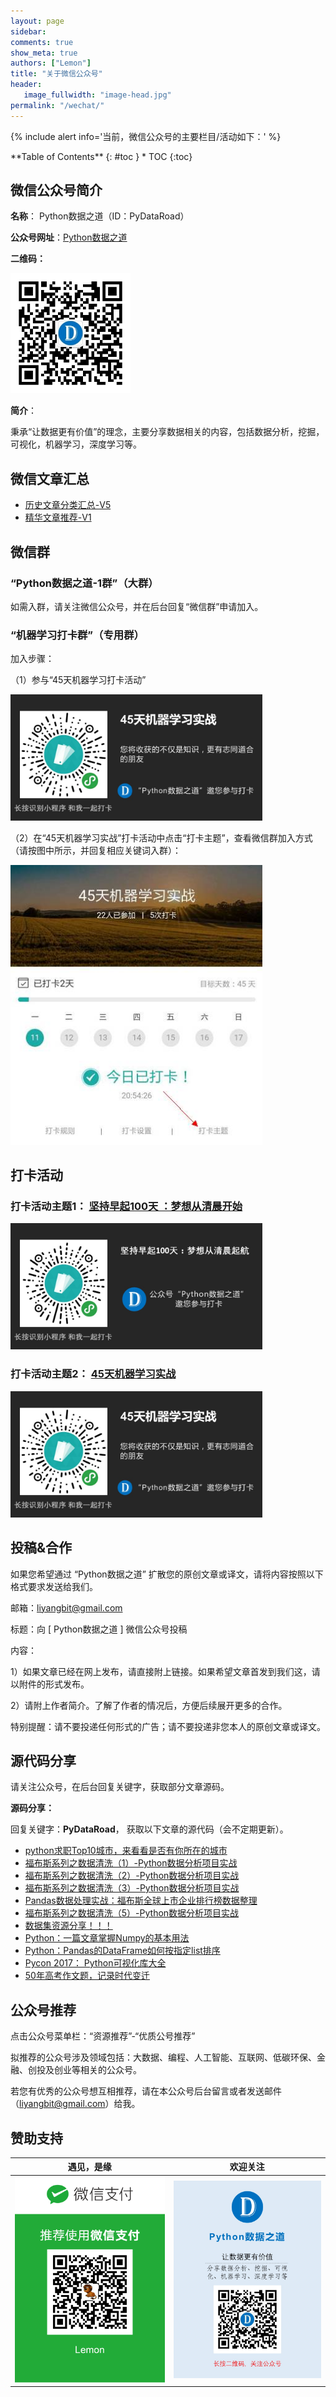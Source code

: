 ```yaml
---
layout: page
sidebar:
comments: true
show_meta: true
authors: ["Lemon"]
title: "关于微信公众号"
header:
   image_fullwidth: "image-head.jpg"
permalink: "/wechat/"
---
```


{% include alert info='当前，微信公众号的主要栏目/活动如下：' %}


<div class="panel radius" markdown="1">
**Table of Contents**
{: #toc }
*  TOC
{:toc}
</div>


## 微信公众号简介
**名称**： Python数据之道（ID：PyDataRoad）

**公众号网址**：[Python数据之道](http://weixin.sogou.com/weixin?type=1&s_from=input&query=%22python%E6%95%B0%E6%8D%AE%E4%B9%8B%E9%81%93%22&ie=utf8&_sug_=n&_sug_type_=&w=01019900&sut=7317&sst0=1508512668787&lkt=2%2C1508512663537%2C1508512667055)

**二维码：**

<img src="/images/qrcode.jpg" width="192">

<br>

**简介**：

秉承“让数据更有价值”的理念，主要分享数据相关的内容，包括数据分析，挖掘，可视化，机器学习，深度学习等。



## 微信文章汇总
* [历史文章分类汇总-V5](http://mp.weixin.qq.com/s?__biz=MzI2NjY5NzI0NA==&mid=2247484222&idx=1&sn=ce4832be3005a970e3e5afd50e3529a2&chksm=ea8b6c4dddfce55b529189af410ff29771a6ce09e3345fba2d4bcd6301d9c0886284e5423a36&scene=21#wechat_redirect)
* [精华文章推荐-V1](http://mp.weixin.qq.com/s?__biz=MzI2NjY5NzI0NA==&mid=2247484074&idx=1&sn=cb6174702fe8f495a37df8a74ef30ffe&chksm=ea8b6dd9ddfce4cffc0ea8aa1c3b5c51cf3623b2ae6b43ae7f7e0c5ab8a8db70d5f05f967eaf&scene=21#wechat_redirect)


## 微信群
### “Python数据之道-1群”（大群）
如需入群，请关注微信公众号，并在后台回复“微信群”申请加入。

### “机器学习打卡群”（专用群）

加入步骤：

（1）参与“45天机器学习打卡活动”

<img src="/images/daka45days.jpg" width="80%">

（2）在“45天机器学习实战”打卡活动中点击“打卡主题”，查看微信群加入方式（请按图中所示，并回复相应关键词入群）：

<img src="/images/dakazhuti.png" width="80%">


## 打卡活动

### 打卡活动主题1： [坚持早起100天 ：梦想从清晨开始](http://mp.weixin.qq.com/s?__biz=MzI2NjY5NzI0NA==&mid=2247484109&idx=1&sn=21e8c481c9f6d582d8d407d5676c210d&chksm=ea8b6dbeddfce4a87e7cf51e8b2ff5058b5bdc12d38032901e8f919c0daf9a4b19e45b3e9086&scene=21#wechat_redirect)

<img src="/images/daka100days.jpg" width="80%">


### 打卡活动主题2： [45天机器学习实战](http://mp.weixin.qq.com/s?__biz=MzI2NjY5NzI0NA==&mid=2247484153&idx=1&sn=6dfd58f809768ca136e018263ae0810b&chksm=ea8b6d8addfce49cddc53eb360c5d613321e59c55c3284819c3a2f5f28a014c56951379989e0&scene=21#wechat_redirect)

<img src="/images/daka45days.jpg" width="80%">


## 投稿&合作
如果您希望通过 “Python数据之道” 扩散您的原创文章或译文，请将内容按照以下格式要求发送给我们。


邮箱：liyangbit@gmail.com

标题：向 [ Python数据之道 ] 微信公众号投稿

内容：

1）如果文章已经在网上发布，请直接附上链接。如果希望文章首发到我们这，请以附件的形式发布。

2）请附上作者简介。了解了作者的情况后，方便后续展开更多的合作。


特别提醒：请不要投递任何形式的广告；请不要投递非您本人的原创文章或译文。

## 源代码分享

请关注公众号，在后台回复关键字，获取部分文章源码。

**源码分享：**

回复关键字：**PyDataRoad**， 获取以下文章的源代码（会不定期更新）。

- [python求职Top10城市，来看看是否有你所在的城市](http://mp.weixin.qq.com/s?__biz=MzI2NjY5NzI0NA==&mid=2247483767&idx=1&sn=26f1e8c43084f9e4859031d54148fe33&chksm=ea8b6e04ddfce7125d2463732557e1f4f4655271f745c83149adcf2feb0fbdecd9eb2566a110&scene=21#wechat_redirect)
- [福布斯系列之数据清洗（1）-Python数据分析项目实战](http://mp.weixin.qq.com/s?__biz=MzI2NjY5NzI0NA==&mid=2247484067&idx=1&sn=955df45c829b6f9d8092fda5234b5566&chksm=ea8b6dd0ddfce4c66bf1ec45122493f2a719aef4eafdede2ed34ca29d9565534bda7bd4a53ad&scene=21#wechat_redirect)
- [福布斯系列之数据清洗（2）-Python数据分析项目实战](http://mp.weixin.qq.com/s?__biz=MzI2NjY5NzI0NA==&mid=2247484080&idx=1&sn=6a61e4e57236a2ee96c494473cf87e36&chksm=ea8b6dc3ddfce4d5654421e7a501bf65dc131dcce33c4a7336d9e4928770725e79ef9e764954&scene=21#wechat_redirect)
- [福布斯系列之数据清洗（3）-Python数据分析项目实战](http://mp.weixin.qq.com/s?__biz=MzI2NjY5NzI0NA==&mid=2247484104&idx=1&sn=0fcc6923f50f95f8d16be50bd933f87c&chksm=ea8b6dbbddfce4ad91b394818e20a8ae9a92ed8b0c8b9d14da84cc0b76f228aa7415adde8209&scene=21#wechat_redirect)
- [Pandas数据处理实战：福布斯全球上市企业排行榜数据整理](http://mp.weixin.qq.com/s?__biz=MzI2NjY5NzI0NA==&mid=2247483960&idx=1&sn=4f3bc2b8f7dcbe7883c1493440c6daa4&chksm=ea8b6d4bddfce45d2c0d2de3561a7728b3b39b5914c2752ac9d255bbef95c4b995dd45892c97&scene=21#wechat_redirect)
- [福布斯系列之数据清洗（5）-Python数据分析项目实战](http://mp.weixin.qq.com/s?__biz=MzI2NjY5NzI0NA==&mid=2247484170&idx=1&sn=9865ff152cb7d990cd8fbb1dff6cbc88&chksm=ea8b6c79ddfce56f10e5b60b653c3693f3a806df7112bafe709b62e18db76504792818ae3f09&scene=21#wechat_redirect)
- [数据集资源分享！！！](http://mp.weixin.qq.com/s?__biz=MzI2NjY5NzI0NA==&mid=2247483972&idx=1&sn=6f59757fba7fd64df759f1cc4d63691d&chksm=ea8b6d37ddfce4215417691c6cd299b1bf4dcc8f2e3c22a6b608ff3f462655307d3a378007dd&scene=21#wechat_redirect)
- [Python：一篇文章掌握Numpy的基本用法](http://mp.weixin.qq.com/s?__biz=MzI2NjY5NzI0NA==&mid=2247483867&idx=1&sn=6cafddd7868d4bfd6d2fbc2426cdae9a&chksm=ea8b6ea8ddfce7be7fe108fcc18ad945742f64657007a85805fe8b9ffcb660ae5ab3e3b2f147&scene=21#wechat_redirect)
- [Python：Pandas的DataFrame如何按指定list排序](http://mp.weixin.qq.com/s?__biz=MzI2NjY5NzI0NA==&mid=2247483844&idx=1&sn=f28c73669806a0a21b04bfbbe9eda8a6&chksm=ea8b6eb7ddfce7a155a2528e518891c4b88e80887e681c962d6bd7ce67a3172e8b85aa7585d2&scene=21#wechat_redirect)
- [Pycon 2017： Python可视化库大全](http://mp.weixin.qq.com/s?__biz=MzI2NjY5NzI0NA==&mid=2247483838&idx=1&sn=975a7aeb05bde37aca473fd8f6c457b1&chksm=ea8b6ecdddfce7dbc2fb6c66e23f57366f1b0ae7fbf749e5c40be3f7142709b6f15d76cd74e6&scene=21#wechat_redirect)
- [50年高考作文题，记录时代变迁](http://mp.weixin.qq.com/s?__biz=MzI2NjY5NzI0NA==&mid=2247483805&idx=1&sn=a368eb3528b2c2bd3f7ebceaec467d42&chksm=ea8b6eeeddfce7f832280c26b6cb08dc2daef0059a024276b7807b8e3d8e24af5cf0f72269b4&scene=21#wechat_redirect)



## 公众号推荐
点击公众号菜单栏：“资源推荐”-“优质公号推荐”

拟推荐的公众号涉及领域包括：大数据、编程、人工智能、互联网、低碳环保、金融、创投及创业等相关的公众号。

若您有优秀的公众号想互相推荐，请在本公众号后台留言或者发送邮件（liyangbit@gmail.com）给我。


## 赞助支持

| <center>遇见，是缘</center> | <center>欢迎关注</center> |
| ---------------------------------------- | ---------------------------------------- |
| <img src="/images/wechat-pay.png" width="300"/> | <img src="/images/foot.jpg" width="300"/> |
